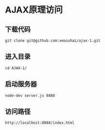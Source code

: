 
# AJAX原理访问
## 下载代码
`git clone git@github.com:xmasuhai/ajax-1.git`

## 进入目录
`cd AJAX-1/`

## 启动服务器
`node-dev server.js 8888`

## 访问路径
`http://localhost:8888/index.html`
